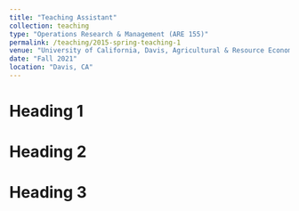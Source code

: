 ```yaml
---
title: "Teaching Assistant"
collection: teaching
type: "Operations Research & Management (ARE 155)"
permalink: /teaching/2015-spring-teaching-1
venue: "University of California, Davis, Agricultural & Resource Economics"
date: "Fall 2021"
location: "Davis, CA"
---
```


Heading 1
======

Heading 2
======

Heading 3
======
